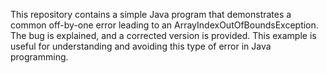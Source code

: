 This repository contains a simple Java program that demonstrates a common off-by-one error leading to an ArrayIndexOutOfBoundsException.  The bug is explained, and a corrected version is provided.  This example is useful for understanding and avoiding this type of error in Java programming.